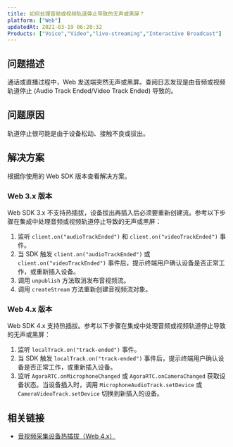 ```yaml
---
title: 如何处理音频或视频轨道停止导致的无声或黑屏？
platform: ["Web"]
updatedAt: 2021-03-19 06:20:32
Products: ["Voice","Video","live-streaming","Interactive Broadcast"]
---
```

## 问题描述

通话或直播过程中，Web 发送端突然无声或黑屏。查阅日志发现是由音频或视频轨道停止 (Audio Track Ended/Video Track Ended) 导致的。

## 问题原因

轨道停止很可能是由于设备松动、接触不良或拔出。 

## 解决方案

根据你使用的 Web SDK 版本查看解决方案。

### Web 3.x 版本

Web SDK 3.x 不支持热插拔，设备拔出再插入后必须要重新创建流。参考以下步骤在集成中处理音频或视频轨道停止导致的无声或黑屏：

1. 监听 `client.on("audioTrackEnded")` 和 `client.on("videoTrackEnded")` 事件。
2. 当 SDK 触发 `client.on("audioTrackEnded")` 或 `client.on("videoTrackEnded")` 事件后，提示终端用户确认设备是否正常工作，或重新插入设备。
3. 调用 `unpublish` 方法取消发布音视频流。
4. 调用 `createStream` 方法重新创建音视频流对象。

### Web 4.x 版本

Web SDK 4.x 支持热插拔。参考以下步骤在集成中处理音频或视频轨道停止导致的无声或黑屏：

1. 监听 `localTrack.on("track-ended")` 事件。
2. 当 SDK 触发 `localTrack.on("track-ended")` 事件后，提示终端用户确认设备是否正常工作，或重新插入设备。
3. 监听 `AgoraRTC.onMicrophoneChanged` 或 `AgoraRTC.onCameraChanged` 获取设备状态。当设备插入时，调用 `MicrophoneAudioTrack.setDevice` 或 `CameraVideoTrack.setDevice` 切换到新插入的设备。

## 相关链接

- [音视频采集设备热插拔（Web 4.x）](https://docs.agora.io/cn/Interactive%20Broadcast/test_switch_device_web_ng?platform=Web#hot-plugging)